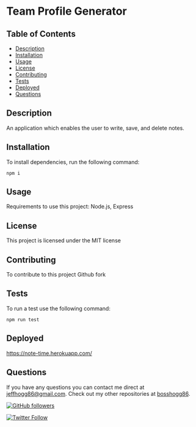 # Team Profile Generator

## Table of Contents

- [Description](#description)
- [Installation](#installation)
- [Usage](#usage)
- [License](#license)
- [Contributing](#contributing)
- [Tests](#tests)
- [Deployed](#deployed)
- [Questions](#questions)

## Description

An application which enables the user to write, save, and delete notes.

## Installation

To install dependencies, run the following command:

```
npm i
```

## Usage

Requirements to use this project: Node.js, Express

## License

This project is licensed under the MIT license

## Contributing

To contribute to this project Github fork

## Tests

To run a test use the following command:

```
npm run test
```

## Deployed

https://note-time.herokuapp.com/

## Questions

If you have any questions you can contact me direct at <jeffhogg86@gmail.com>. Check out my other repositories at [bosshogg86](https://github.com/bosshogg86).

[![GitHub followers](https://img.shields.io/github/followers/bosshogg86.svg?style=social&label=Follow)](https://github.com/bosshogg86)

[![Twitter Follow](https://img.shields.io/twitter/follow/JeffHogg86.svg?style=social)](https://twitter.com/JeffHogg86)
